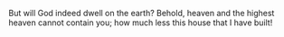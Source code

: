 But will God indeed dwell on the earth? Behold, heaven and the highest heaven cannot contain you; how much less this house that I have built!
